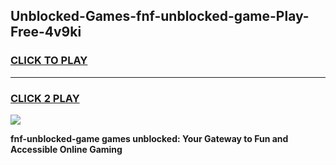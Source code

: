 
## Unblocked-Games-fnf-unblocked-game-Play-Free-4v9ki
<h3>
<a href="https://premium76.site?title=fnf-unblocked-game&ref=17A">CLICK TO PLAY</a></h3>
<hr>

<h3>
<a href="https://premium76.site?title=fnf-unblocked-game&ref=17A">CLICK 2 PLAY</a>
  
</h3>

<a href="https://premium76.site?title=fnf-unblocked-game&ref=17A"><img src="https://clearcache.store/games.png"></a>


**fnf-unblocked-game games unblocked: Your Gateway to Fun and Accessible Online Gaming**
